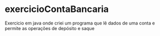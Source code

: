 # exercicioContaBancaria
Exercicio em java onde criei um programa que lê dados de uma conta e permite as operações de depósito e saque

